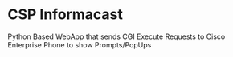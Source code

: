 # CSP Informacast
Python Based WebApp that sends CGI Execute Requests to Cisco Enterprise Phone to show Prompts/PopUps
